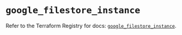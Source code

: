 # `google_filestore_instance`

Refer to the Terraform Registry for docs: [`google_filestore_instance`](https://registry.terraform.io/providers/hashicorp/google-beta/5.11.0/docs/resources/google_filestore_instance).
